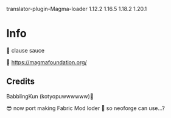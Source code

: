 translator-plugin-Magma-loader 1.12.2 1.16.5 1.18.2  1.20.1

# Info
🔐 clause sauce

📝 https://magmafoundation.org/

## Credits

BabblingKun (kotyopuwwwwww)🌺 



😎 now port making Fabric Mod loder
🫤 so neoforge can use...?
